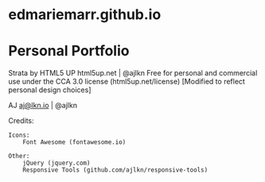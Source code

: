 # edmariemarr.github.io

# Personal Portfolio

Strata by HTML5 UP
html5up.net | @ajlkn
Free for personal and commercial use under the CCA 3.0 license (html5up.net/license)
[Modified to reflect personal design choices]

AJ
aj@lkn.io | @ajlkn

Credits:

	Icons:
		Font Awesome (fontawesome.io)

	Other:
		jQuery (jquery.com)
		Responsive Tools (github.com/ajlkn/responsive-tools)
